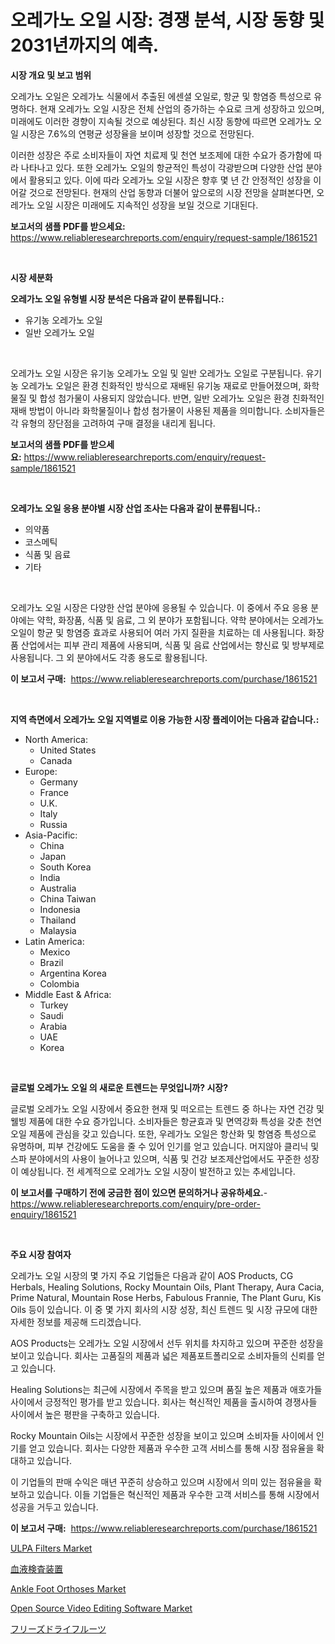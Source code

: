 <p><h1>오레가노 오일 시장: 경쟁 분석, 시장 동향 및 2031년까지의 예측.</h1></p><p><strong>시장 개요 및 보고 범위</strong></p>
<p><p>오레가노 오일은 오레가노 식물에서 추출된 에센셜 오일로, 항균 및 항염증 특성으로 유명하다. 현재 오레가노 오일 시장은 전체 산업의 증가하는 수요로 크게 성장하고 있으며, 미래에도 이러한 경향이 지속될 것으로 예상된다. 최신 시장 동향에 따르면 오레가노 오일 시장은 7.6%의 연평균 성장율을 보이며 성장할 것으로 전망된다. </p><p>이러한 성장은 주로 소비자들이 자연 치료제 및 천연 보조제에 대한 수요가 증가함에 따라 나타나고 있다. 또한 오레가노 오일의 항균적인 특성이 각광받으며 다양한 산업 분야에서 활용되고 있다. 이에 따라 오레가노 오일 시장은 향후 몇 년 간 안정적인 성장을 이어갈 것으로 전망된다. 현재의 산업 동향과 더불어 앞으로의 시장 전망을 살펴본다면, 오레가노 오일 시장은 미래에도 지속적인 성장을 보일 것으로 기대된다.</p></p>
<p><strong>보고서의 샘플 PDF를 받으세요:</strong> <a href="https://www.reliableresearchreports.com/enquiry/request-sample/1861521">https://www.reliableresearchreports.com/enquiry/request-sample/1861521</a></p>
<p>&nbsp;</p>
<p><strong>시장 세분화</strong></p>
<p><strong>오레가노 오일 유형별 시장 분석은 다음과 같이 분류됩니다.:</strong></p>
<p><ul><li>유기농 오레가노 오일</li><li>일반 오레가노 오일</li></ul></p>
<p>&nbsp;</p>
<p><p>오레가노 오일 시장은 유기농 오레가노 오일 및 일반 오레가노 오일로 구분됩니다. 유기농 오레가노 오일은 환경 친화적인 방식으로 재배된 유기농 재료로 만들어졌으며, 화학물질 및 합성 첨가물이 사용되지 않았습니다. 반면, 일반 오레가노 오일은 환경 친화적인 재배 방법이 아니라 화학물질이나 합성 첨가물이 사용된 제품을 의미합니다. 소비자들은 각 유형의 장단점을 고려하여 구매 결정을 내리게 됩니다.</p></p>
<p><strong>보고서의 샘플 PDF를 받으세요:</strong>&nbsp;<a href="https://www.reliableresearchreports.com/enquiry/request-sample/1861521">https://www.reliableresearchreports.com/enquiry/request-sample/1861521</a></p>
<p>&nbsp;</p>
<p><strong> 오레가노 오일 응용 분야별 시장 산업 조사는 다음과 같이 분류됩니다.:</strong></p>
<p><ul><li>의약품</li><li>코스메틱</li><li>식품 및 음료</li><li>기타</li></ul></p>
<p>&nbsp;</p>
<p><p>오레가노 오일 시장은 다양한 산업 분야에 응용될 수 있습니다. 이 중에서 주요 응용 분야에는 약학, 화장품, 식품 및 음료, 그 외 분야가 포함됩니다. 약학 분야에서는 오레가노 오일이 항균 및 항염증 효과로 사용되어 여러 가지 질환을 치료하는 데 사용됩니다. 화장품 산업에서는 피부 관리 제품에 사용되며, 식품 및 음료 산업에서는 향신료 및 방부제로 사용됩니다. 그 외 분야에서도 각종 용도로 활용됩니다.</p></p>
<p><strong>이 보고서 구매:</strong>&nbsp; <a href="https://www.reliableresearchreports.com/purchase/1861521">https://www.reliableresearchreports.com/purchase/1861521</a></p>
<p>&nbsp;</p>
<p><strong>지역 측면에서 오레가노 오일 지역별로 이용 가능한 시장 플레이어는 다음과 같습니다.:</strong></p>
<p><ul>
    <li>
        North America:
        <ul>
            <li>United States</li>
            <li>Canada</li>
        </ul>
    </li>
    <li>
        Europe:
        <ul>
            <li>Germany</li>
            <li>France</li>
            <li>U.K.</li>
            <li>Italy</li>
            <li>Russia</li>
        </ul>
    </li>
    <li>
        Asia-Pacific:
        <ul>
            <li>China</li>
            <li>Japan</li>
            <li>South Korea</li>
            <li>India</li>
            <li>Australia</li>
            <li>China Taiwan</li>
            <li>Indonesia</li>
            <li>Thailand</li>
            <li>Malaysia</li>
        </ul>
    </li>
    <li>
        Latin America:
        <ul>
            <li>Mexico</li>
            <li>Brazil</li>
            <li>Argentina Korea</li>
            <li>Colombia</li>
        </ul>
    </li>
    <li>
        Middle East & Africa:
        <ul>
            <li>Turkey</li>
            <li>Saudi</li>
            <li>Arabia</li>
            <li>UAE</li>
            <li>Korea</li>
        </ul>
    </li>
    </ul></p>
<p>&nbsp;</p>
<p><strong>글로벌 오레가노 오일 의 새로운 트렌드는 무엇입니까? 시장?</strong></p>
<p><p>글로벌 오레가노 오일 시장에서 중요한 현재 및 떠오르는 트렌드 중 하나는 자연 건강 및 웰빙 제품에 대한 수요 증가입니다. 소비자들은 항균효과 및 면역강화 특성을 갖춘 천연 오일 제품에 관심을 갖고 있습니다. 또한, 우레가노 오일은 항산화 및 항염증 특성으로 유명하며, 피부 건강에도 도움을 줄 수 있어 인기를 얻고 있습니다. 머지않아 클리닉 및 스파 분야에서의 사용이 늘어나고 있으며, 식품 및 건강 보조제산업에서도 꾸준한 성장이 예상됩니다. 전 세계적으로 오레가노 오일 시장이 발전하고 있는 추세입니다.</p></p>
<p><strong>이 보고서를 구매하기 전에 궁금한 점이 있으면 문의하거나 공유하세요.</strong>- <a href="https://www.reliableresearchreports.com/enquiry/pre-order-enquiry/1861521">https://www.reliableresearchreports.com/enquiry/pre-order-enquiry/1861521</a></p>
<p>&nbsp;</p>
<p><strong>주요 시장 참여자</strong></p>
<p><p>오레가노 오일 시장의 몇 가지 주요 기업들은 다음과 같이 AOS Products, CG Herbals, Healing Solutions, Rocky Mountain Oils, Plant Therapy, Aura Cacia, Prime Natural, Mountain Rose Herbs, Fabulous Frannie, The Plant Guru, Kis Oils 등이 있습니다. 이 중 몇 가지 회사의 시장 성장, 최신 트렌드 및 시장 규모에 대한 자세한 정보를 제공해 드리겠습니다.</p><p>AOS Products는 오레가노 오일 시장에서 선두 위치를 차지하고 있으며 꾸준한 성장을 보이고 있습니다. 회사는 고품질의 제품과 넓은 제품포트폴리오로 소비자들의 신뢰를 얻고 있습니다.</p><p>Healing Solutions는 최근에 시장에서 주목을 받고 있으며 품질 높은 제품과 애호가들 사이에서 긍정적인 평가를 받고 있습니다. 회사는 혁신적인 제품을 출시하여 경쟁사들 사이에서 높은 평판을 구축하고 있습니다.</p><p>Rocky Mountain Oils는 시장에서 꾸준한 성장을 보이고 있으며 소비자들 사이에서 인기를 얻고 있습니다. 회사는 다양한 제품과 우수한 고객 서비스를 통해 시장 점유율을 확대하고 있습니다.</p><p>이 기업들의 판매 수익은 매년 꾸준히 상승하고 있으며 시장에서 의미 있는 점유율을 확보하고 있습니다. 이들 기업들은 혁신적인 제품과 우수한 고객 서비스를 통해 시장에서 성공을 거두고 있습니다.</p></p>
<p><strong>이 보고서 구매:</strong>&nbsp;&nbsp;<a href="https://www.reliableresearchreports.com/purchase/1861521">https://www.reliableresearchreports.com/purchase/1861521</a></p>
<p><p><a href="https://view.publitas.com/reportprime-1/insights-into-ulpa-filters-market-size-analysing-market-share-trends-and-growth-from-2023-to-2030/">ULPA Filters Market</a></p><p><a href="https://github.com/efcvopdgkdx128/Market-Research-Report-List-1/blob/main/5026389191467.md">血液検査装置</a></p><p><a href="https://github.com/derrinmiltonellis35gcl/Market-Research-Report-List-1/blob/main/ankle-foot-orthoses-market.md">Ankle Foot Orthoses Market</a></p><p><a href="https://issuu.com/reportprime-2/docs/open-source-video-editing-software-market-size-203">Open Source Video Editing Software Market</a></p><p><a href="https://github.com/hwbcz413288296/Market-Research-Report-List-1/blob/main/8209406191468.md">フリーズドライフルーツ</a></p></p>
